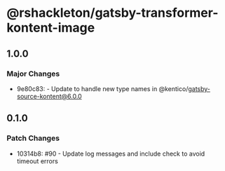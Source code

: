 # @rshackleton/gatsby-transformer-kontent-image

## 1.0.0

### Major Changes

- 9e80c83: - Update to handle new type names in @kentico/gatsby-source-kontent@6.0.0

## 0.1.0

### Patch Changes

- 10314b8: #90 - Update log messages and include check to avoid timeout errors
